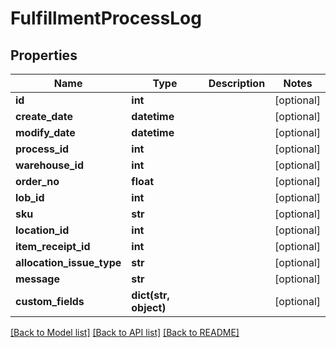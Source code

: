 # FulfillmentProcessLog

## Properties
Name | Type | Description | Notes
------------ | ------------- | ------------- | -------------
**id** | **int** |  | [optional] 
**create_date** | **datetime** |  | [optional] 
**modify_date** | **datetime** |  | [optional] 
**process_id** | **int** |  | [optional] 
**warehouse_id** | **int** |  | [optional] 
**order_no** | **float** |  | [optional] 
**lob_id** | **int** |  | [optional] 
**sku** | **str** |  | [optional] 
**location_id** | **int** |  | [optional] 
**item_receipt_id** | **int** |  | [optional] 
**allocation_issue_type** | **str** |  | [optional] 
**message** | **str** |  | [optional] 
**custom_fields** | **dict(str, object)** |  | [optional] 

[[Back to Model list]](../README.md#documentation-for-models) [[Back to API list]](../README.md#documentation-for-api-endpoints) [[Back to README]](../README.md)


